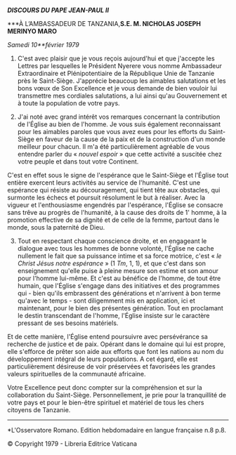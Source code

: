 ***DISCOURS DU PAPE JEAN-PAUL II***

***À L’AMBASSADEUR DE TANZANIA,****S.E. M. NICHOLAS JOSEPH MERINYO MARO****

*Samedi 10**février 1979*

1. C'est avec plaisir que je vous reçois aujourd'hui et que j'accepte les Lettres par lesquelles le Président Nyerere vous nomme Ambassadeur Extraordinaire et Plénipotentiaire de la République Unie de Tanzanie près le Saint-Siège. J'apprécie beaucoup les aimables salutations et les bons vœux de Son Excellence et je vous demande de bien vouloir lui transmettre mes cordiales salutations, a lui ainsi qu'au Gouvernement et à toute la population de votre pays.

2. J'ai noté avec grand intérêt vos remarques concernant la contribution de l'Église au bien de l'homme. Je vous suis également reconnaissant pour les aimables paroles que vous avez eues pour les efforts du Saint-Siège en faveur de la cause de la paix et de la construction d'un monde meilleur pour chacun. Il m'a été particulièrement agréable de vous entendre parler du « *nouvel espoir* » que cette activité a suscitée chez votre peuple et dans tout votre Continent.

C'est en effet sous le signe de l'espérance que le Saint-Siège et l'Église tout entière exercent leurs activités au service de l'humanité. C'est une espérance qui résiste au découragement, qui tient tête aux obstacles, qui surmonte les échecs et poursuit résolument le but à réaliser. Avec la vigueur et l'enthousiasme engendrés par l'espérance, l'Église se consacre sans trêve au progrès de l'humanité, à la cause des droits de 1' homme, à la promotion effective de sa dignité et de celle de la femme, partout dans le monde, sous la paternité de Dieu.

3. Tout en respectant chaque conscience droite, et en engageant le dialogue avec tous les hommes de bonne volonté, l'Église ne cache nullement le fait que sa puissance intime et sa force motrice, c'est « *le Christ Jésus notre espérance* » (1 *Tm*, 1, 1), et que c'est dans son enseignement qu'elle puise à pleine mesure son estime et son amour pour l'homme lui-même. Et c'est au bénéfice de l'homme, de tout être humain, que l'Église s'engage dans des initiatives et des programmes qui - bien qu'ils embrassent des générations et n'arrivent à bon terme qu'avec le temps - sont diligemment mis en application, ici et maintenant, pour le bien des présentes génération. Tout en proclamant le destin transcendant de l'homme, l'Église insiste sur le caractère pressant de ses besoins matériels.

Et de cette manière, l'Église entend poursuivre avec persévérance sa recherche de justice et de paix. Opérant dans le domaine qui lui est propre, elle s'efforce de prêter son aide aux efforts que font les nations au nom du développement intégral de leurs populations. A cet égard, elle est particulièrement désireuse de voir préservées et favorisées les grandes valeurs spirituelles de la communauté africaine.

Votre Excellence peut donc compter sur la compréhension et sur la collaboration du Saint-Siège. Personnellement, je prie pour la tranquillité de votre pays et pour le bien-être spirituel et matériel de tous les chers citoyens de Tanzanie.

* * *

*L'Osservatore Romano. Edition hebdomadaire en langue française n.8 p.8.

© Copyright 1979 - Libreria Editrice Vaticana